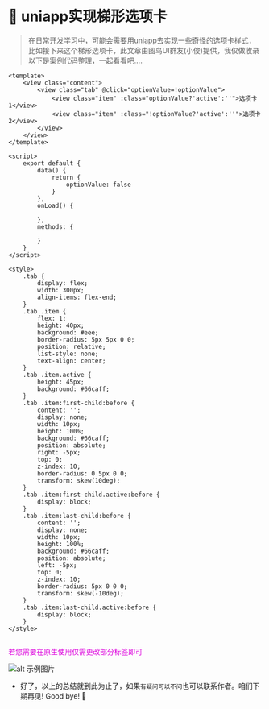 # :rowboat: uniapp实现梯形选项卡



>在日常开发学习中，可能会需要用uniapp去实现一些奇怪的选项卡样式，比如接下来这个梯形选项卡，此文章由图鸟UI群友(小俊)提供，我仅做收录以下是案例代码整理，一起看看吧....



```vue
<template>
	<view class="content">
		<view class="tab" @click="optionValue=!optionValue">
			<view class="item" :class="optionValue?'active':''">选项卡1</view>
			<view class="item" :class="!optionValue?'active':''">选项卡2</view>
		</view>
	</view>
</template>

<script>
	export default {
		data() {
			return {
				optionValue: false
			}
		},
		onLoad() {

		},
		methods: {

		}
	}
</script>

<style>
	.tab {
		display: flex;
		width: 300px;
		align-items: flex-end;
	}
	.tab .item {
		flex: 1;
		height: 40px;
		background: #eee;
		border-radius: 5px 5px 0 0;
		position: relative;
		list-style: none;
		text-align: center;
	}
	.tab .item.active {
		height: 45px;
		background: #66caff;
	}
	.tab .item:first-child:before {
		content: '';
		display: none;
		width: 10px;
		height: 100%;
		background: #66caff;
		position: absolute;
		right: -5px;
		top: 0;
		z-index: 10;
		border-radius: 0 5px 0 0;
		transform: skew(10deg);
	}
	.tab .item:first-child.active:before {
		display: block;
	}
	.tab .item:last-child:before {
		content: '';
		display: none;
		width: 10px;
		height: 100%;
		background: #66caff;
		position: absolute;
		left: -5px;
		top: 0;
		z-index: 10;
		border-radius: 5px 0 0 0;
		transform: skew(-10deg);
	}
	.tab .item:last-child.active:before {
		display: block;
	}
</style>


```

<font color="#dd00dd">若您需要在原生使用仅需更改部分标签即可</font><br />


![alt 示例图片](/img/study/uniapp/uniapp实现梯形选项卡/demo.jpg)




* 好了，以上的总结就到此为止了，如果`有疑问可以不问`也可以联系作者。咱们下期再见! Good bye! 🌸